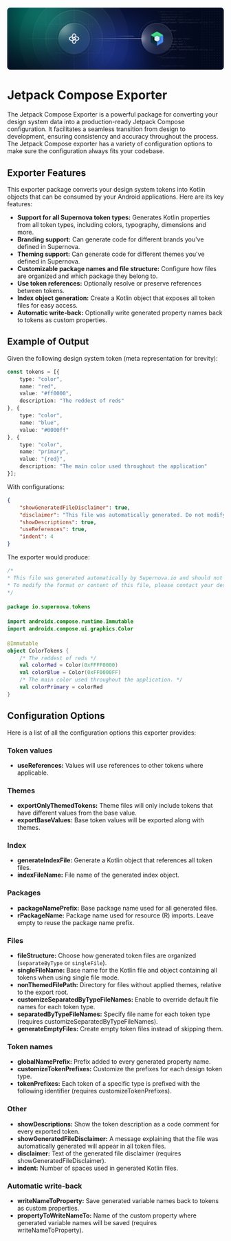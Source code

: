 ![Jetpack Compose Exporter](https://raw.githubusercontent.com/Supernova-Studio/exporters/main/exporters/jetpack-compose/resources/header.png)

# Jetpack Compose Exporter

The Jetpack Compose Exporter is a powerful package for converting your design system data into a production-ready Jetpack Compose configuration. It facilitates a seamless transition from design to development, ensuring consistency and accuracy throughout the process. The Jetpack Compose exporter has a variety of configuration options to make sure the configuration always fits your codebase.

## Exporter Features

This exporter package converts your design system tokens into Kotlin objects that can be consumed by your Android applications. Here are its key features:

- **Support for all Supernova token types:** Generates Kotlin properties from all token types, including colors, typography, dimensions and more.
- **Branding support:** Can generate code for different brands you've defined in Supernova.
- **Theming support:** Can generate code for different themes you've defined in Supernova.
- **Customizable package names and file structure:** Configure how files are organized and which package they belong to.
- **Use token references:** Optionally resolve or preserve references between tokens.
- **Index object generation:** Create a Kotlin object that exposes all token files for easy access.
- **Automatic write-back:** Optionally write generated property names back to tokens as custom properties.

## Example of Output

Given the following design system token (meta representation for brevity):

```typescript
const tokens = [{
    type: "color",
    name: "red",
    value: "#ff0000",
    description: "The reddest of reds"
}, {
    type: "color",
    name: "blue",
    value: "#0000ff"
}, {
    type: "color",
    name: "primary",
    value: "{red}",
    description: "The main color used throughout the application"
}];
```

With configurations:

```json
{
    "showGeneratedFileDisclaimer": true,
    "disclaimer": "This file was automatically generated. Do not modify manually.",
    "showDescriptions": true,
    "useReferences": true,
    "indent": 4
}
```

The exporter would produce:

```kotlin
/*
* This file was generated automatically by Supernova.io and should not be changed manually.
* To modify the format or content of this file, please contact your design system team.
*/

package io.supernova.tokens

import androidx.compose.runtime.Immutable
import androidx.compose.ui.graphics.Color

@Immutable
object ColorTokens {
    /* The reddest of reds */
    val colorRed = Color(0xFFFF0000)
    val colorBlue = Color(0xFF0000FF)
    /* The main color used throughout the application. */
    val colorPrimary = colorRed
}
```

## Configuration Options

Here is a list of all the configuration options this exporter provides:

### Token values
- **useReferences:** Values will use references to other tokens where applicable.

### Themes
- **exportOnlyThemedTokens:** Theme files will only include tokens that have different values from the base value.
- **exportBaseValues:** Base token values will be exported along with themes.

### Index
- **generateIndexFile:** Generate a Kotlin object that references all token files.
- **indexFileName:** File name of the generated index object.

### Packages
- **packageNamePrefix:** Base package name used for all generated files.
- **rPackageName:** Package name used for resource (R) imports. Leave empty to reuse the package name prefix.

### Files
- **fileStructure:** Choose how generated token files are organized (`separateByType` or `singleFile`).
- **singleFileName:** Base name for the Kotlin file and object containing all tokens when using single file mode.
- **nonThemedFilePath:** Directory for files without applied themes, relative to the export root.
- **customizeSeparatedByTypeFileNames:** Enable to override default file names for each token type.
- **separatedByTypeFileNames:** Specify file name for each token type (requires customizeSeparatedByTypeFileNames).
- **generateEmptyFiles:** Create empty token files instead of skipping them.

### Token names
- **globalNamePrefix:** Prefix added to every generated property name.
- **customizeTokenPrefixes:** Customize the prefixes for each design token type.
- **tokenPrefixes:** Each token of a specific type is prefixed with the following identifier (requires customizeTokenPrefixes).

### Other
- **showDescriptions:** Show the token description as a code comment for every exported token.
- **showGeneratedFileDisclaimer:** A message explaining that the file was automatically generated will appear in all token files.
- **disclaimer:** Text of the generated file disclaimer (requires showGeneratedFileDisclaimer).
- **indent:** Number of spaces used in generated Kotlin files.

### Automatic write-back
- **writeNameToProperty:** Save generated variable names back to tokens as custom properties.
- **propertyToWriteNameTo:** Name of the custom property where generated variable names will be saved (requires writeNameToProperty).
